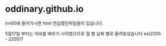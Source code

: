 # oddinary.github.io

trn00에 들어가시면 html 연습했던파일들이 있습니다.

5월17일 부터는 
자바를 배우기 시작했으므로 월 별 날짜 별로 올려놓았습니다 ex)2205 - 220517
